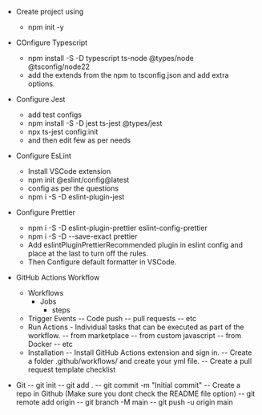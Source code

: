 - Create project using

  - npm init -y

- COnfigure Typescript

  - npm install -S -D typescript
    ts-node
    @types/node
    @tsconfig/node22
  - add the extends from the npm to tsconfig.json and add extra options.

- Configure Jest

  - add test configs
  - npm install -S -D jest
    ts-jest
    @types/jest
  - npx ts-jest config:init
  - and then edit few as per needs

- Configure EsLint

  - Install VSCode extension
  - npm init @eslint/config@latest
  - config as per the questions
  - npm i -S -D eslint-plugin-jest

- Configure Prettier

  - npm i -S -D eslint-plugin-prettier eslint-config-prettier
  - npm i -S -D --save-exact prettier
  - Add eslintPluginPrettierRecommended plugin in eslint config and place at the last to turn off the rules.
  - Then Configure default formatter in VSCode.

- GitHub Actions Workflow

  - Workflows
    - Jobs
      - steps
  - Trigger Events
    -- Code push
    -- pull requests
    -- etc
  - Run Actions - Individual tasks that can be executed as part of the workflow.
    -- from marketplace
    -- from custom javascript
    -- from Docker
    -- etc
  - Installation
    -- Install GitHub Actions extension and sign in.
    -- Create a folder .github/workflows/ and create your yml file.
    -- Create a pull request template checklist

- Git
  -- git init
  -- git add .
  -- git commit -m "Initial commit"
  -- Create a repo in Github (Make sure you dont check the README file option)
  -- git remote add origin <url>
  -- git branch -M main
  -- git push -u origin main
